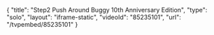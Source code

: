 {
    "title": "Step2 Push Around Buggy 10th Anniversary Edition",
    "type": "solo",
    "layout": "iframe-static",
    "videoId": "85235101",
    "url": "\/tvpembed\/85235101"
}
